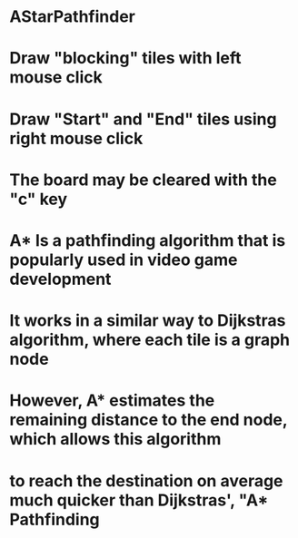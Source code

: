 # AStarPathfinder
#
#  Draw "blocking" tiles with left mouse click
#   Draw "Start" and "End" tiles using right mouse click
#    The board may be cleared with the "c" key
#
#  A* Is a pathfinding algorithm that is popularly used in video game development
#   It works in a similar way to Dijkstras algorithm, where each tile is a graph node
#    However, A* estimates the remaining distance to the end node, which allows this algorithm
#     to reach the destination on average much quicker than Dijkstras', "A* Pathfinding
